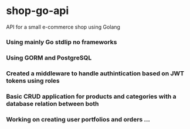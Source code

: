 # shop-go-api
API for a small e-commerce shop using Golang

### Using mainly Go stdlip no frameworks
### Using GORM and PostgreSQL
### Created a middleware to handle authintication based on JWT tokens using roles
### Basic CRUD application for products and categories with a database relation between both
### Working on creating user portfolios and orders ...

